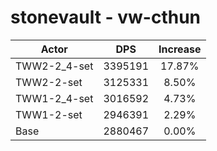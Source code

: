 # stonevault - vw-cthun
| Actor | DPS | Increase |
|---|:---:|:---:|
|TWW2-2_4-set|3395191|17.87%|
|TWW2-2-set|3125331|8.50%|
|TWW1-2_4-set|3016592|4.73%|
|TWW1-2-set|2946391|2.29%|
|Base|2880467|0.00%|
